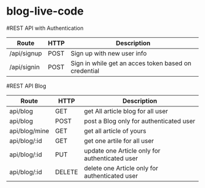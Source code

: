 # blog-live-code

#REST API with Authentication

|Route           |HTTP     |Description                                               |
|----------------|---------|----------------------------------------------------------|
|/api/signup     |POST     |Sign up with new user info                                |
|/api/signin     |POST     |Sign in while get an acces token based on credential      |


#REST API Blog

|Route           |HTTP     |Description                                               |
|----------------|---------|----------------------------------------------------------|
|api/blog        |GET      |get All article blog for all user                         |
|api/blog        |POST     |post a Blog only for authenticated user                   |
|api/blog/mine   |GET      |get all article of yours                                  |
|api/blog/:id    |GET      |get one artile for all user                               |
|api/blog/:id    |PUT      |update one Article only for authenticated user            |
|api/blog/:id    |DELETE   |delete one Article only for authenticated user            |
